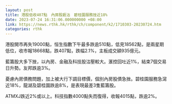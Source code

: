 ```yaml
---
layout: post
title: 港股低收407點　內房股捱沽　碧桂園服務挫近18%
date: 2023-07-24 16:31:06.000000000 +08:00
link: https://news.rthk.hk/rthk/ch/component/k2/1710303-20230724.htm
categories: rthk
---
```


港股開市再失19000點，恒生指數下午最多跌逾510點，低見18562點，是兩星期低位，收市報18668點，跌407點，跌幅2.1%，主板成交額935億元。

藍籌股大多下挫，以內房、金融及科技股沽壓較大。滙控回吐近1%，結束7個交易日升勢。友邦跌逾3%。

憂慮內房債務問題，加上被大行下調目標價，個別內房股債急挫。碧桂園服務急瀉近18%，龍湖及碧桂園跌逾8%，是表現最差3隻藍籌股。

ATMXJ跌近2%或以上。科技指數4000點失而復得，收報4015點，跌逾2%。
